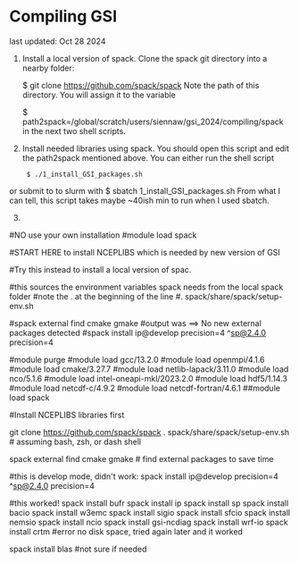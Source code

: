 # Compiling GSI 
last updated: Oct 28 2024

1. Install a local version of spack. Clone the spack git directory into a nearby folder:

    $ git clone https://github.com/spack/spack
Note the path of this directory. You will assign it to the variable  

    $ path2spack=/global/scratch/users/siennaw/gsi_2024/compiling/spack
in the next two shell scripts. 

2. Install needed libraries using spack. You should open this script and edit the path2spack mentioned above. You can either run the shell script 

        $ ./1_install_GSI_packages.sh 
or submit to to slurm with 
        $ sbatch 1_install_GSI_packages.sh
From what I can tell, this script takes maybe ~40ish min to run when I used sbatch.

3. 


#NO use your own installation
#module load spack

#START HERE to install NCEPLIBS which is needed by new version of GSI

#Try this instead to install a local version of spac. 




#this sources the environment variables spack needs from the local spack folder 
#note the . at the beginning of the line
#. spack/share/spack/setup-env.sh

#spack external find cmake gmake 
#output was ==> No new external packages detected
#spack install ip@develop precision=4 ^sp@2.4.0 precision=4

#module purge
#module load gcc/13.2.0
#module load openmpi/4.1.6
#module load cmake/3.27.7
#module load netlib-lapack/3.11.0
#module load nco/5.1.6
#module load intel-oneapi-mkl/2023.2.0
#module load hdf5/1.14.3
#module load netcdf-c/4.9.2
#module load netcdf-fortran/4.6.1
##module load spack

#Install NCEPLIBS libraries first


git clone https://github.com/spack/spack
. spack/share/spack/setup-env.sh # assuming bash, zsh, or dash shell

spack external find cmake gmake # find external packages to save time

#this is develop mode, didn't work: spack install ip@develop precision=4 ^sp@2.4.0 precision=4

#this worked!
spack install bufr
spack install ip
spack install sp
spack install bacio
spack install w3emc
spack install sigio
spack install sfcio
spack install nemsio
spack install ncio
spack install gsi-ncdiag
spack install wrf-io
spack install crtm #error no disk space, tried again later and it worked

spack install blas  #not sure if needed
